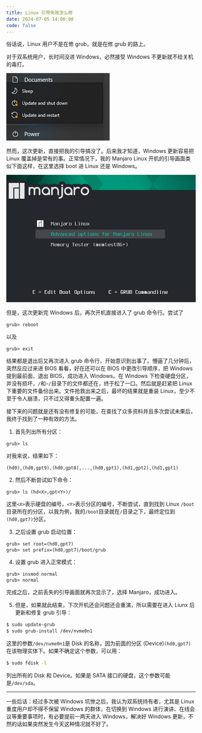```yaml
---
title: Linux 引导失败怎么修
date: 2024-07-05 14:00:00
code: false
---
```


俗话说，Linux 用户不是在修 grub，就是在修 grub 的路上。

对于双系统用户，长时间没进 Windows，必然接受 Windows 不更新就不给关机的毒打。

![300](assets/update.png)

然而，这次更新，直接把我的引导搞没了。后来我才知道，Windows 更新容易把 Linux 覆盖掉是常有的事。正常情况下，我的 Manjaro Linux 开机的引导画面类似下面这样，在这里选择 boot 进 Linux 还是 Windows。

![400](assets/Manjaro-grub.jpg)

但是，这次更新完 Windows 后，再次开机直接进入了 grub 命令行。尝试了

```
grub> reboot
```

以及

```
grub> exit
```

结果都是退出后又再次进入 grub 命令行，开始意识到出事了。懵逼了几分钟后，突然反应过来进 BIOS 看看，好在还可以在 BIOS 中更改引导顺序，把 Windows 提到最前面，退出 BIOS，成功进入 Windows。在 Windows 下检查硬盘分区，并没有损坏，`/`和`~/`目录下的文件都还在，终于松了一口。然后就是赶紧把 Linux 下重要的文件备份出来。文件抢救出来之后，最坏的结果就是重装 Linux，至少不至于令人崩溃，只不过又得重头配置一遍。

接下来的问题就是还有没有修复的可能，在查找了众多资料并且多次尝试未果后，我终于找到了一种有效的方法。

1. 首先列出所有分区：

```
grub> ls
```

对我来说，结果如下：

```
(hd0),(hd0,gpt9),(hd0,gpt8),...,(hd0,gpt1),(hd1,gpt2),(hd1,gpt1)
```

2. 然后不断尝试如下命令：

```
grub> ls (hd<X>,gpt<Y>)/
```

这里`<X>`表示硬盘的编号，`<Y>`表示分区的编号，不断尝试，直到找到 Linux `/boot`目录所在的分区，以我为例，我的`/boot`目录就在`/`目录之下，最终定位到`(hd0,gpt7)`分区。

3. 之后设置 grub 启动位置：

```
grub> set root=(hd0,gpt7)
grub> set prefix=(hd0,gpt7)/boot/grub
```

4. 设置 grub 进入正常模式：

```
grub> insmod normal
grub> normal
```

完成之后，之前丢失的引导画面就再次显示了，选择 Manjaro，成功进入。

5. 但是，如果就此结束，下次开机还会问题还会重演，所以需要在进入 Liunx 后更新和修复 grub 引导：

```bash
$ sudo update-grub
$ sudo grub-install /dev/nvme0n1
```

这里的参数`/dev/nvme0n1`是 Disk 的名称，因为前面的分区 (Device)`(hd0,gpt7)`在该物理实体下。如果不确定这个参数，可以用：

```bash
$ sudo fdisk -l
```

列出所有的 Disk 和 Device。如果是 SATA 接口的硬盘，这个参数可能是`/dev/sda`。

------

一些后话：经过多次被 Windows 坑惨之后，我认为双系统持有者，尤其是 Linux 重度用户却不得不保留 Windows 的群体，在切换到 Windows 进行演讲、在线会议等重要事项时，有必要提前一两天进入 Windows，解决好 Windows 更新，不然的话如果突然发生今天这种情况就不好了。